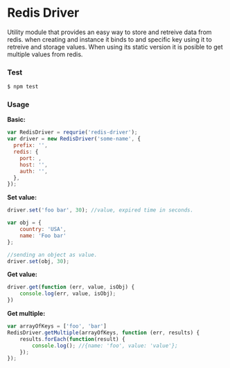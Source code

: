 Redis Driver
=============================

Utility module that provides an easy way to store and retreive data from redis. when creating and instance it binds to and specific key using it to retreive and storage values. When using its static version it is posible to get multiple values from redis.

### Test
```sh
$ npm test
```

### Usage

**Basic:**
```javascript
var RedisDriver = requrie('redis-driver');
var driver = new RedisDriver('some-name', {
  prefix: '',
  redis: {
    port: ,
    host: '',
    auth: '',
  },
});
```
**Set value:**
```javascript
driver.set('foo bar', 30); //value, expired time in seconds.

var obj = {
	country: 'USA',
	name: 'Foo bar'
};

//sending an object as value.
driver.set(obj, 30);
```
**Get value:**
```javascript
driver.get(function (err, value, isObj) {
	console.log(err, value, isObj);
}) 
```
**Get multiple:**
```javascript
var arrayOfKeys = ['foo', 'bar']
RedisDriver.getMultiple(arrayOfKeys, function (err, results) {
	results.forEach(function(result) {
		console.log(); //{name: 'foo', value: 'value'};
	});
});
```
